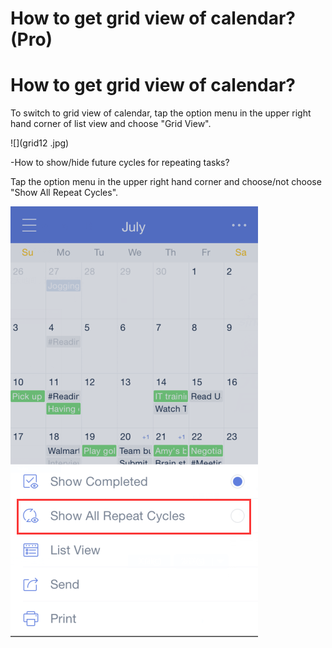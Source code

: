 # How to get grid view of calendar? (Pro)

# How to get grid view of calendar?

To switch to grid view of calendar, tap the option menu in the upper right hand corner of list view and choose "Grid View".

![](grid12 .jpg)

-How to show/hide future cycles for repeating tasks?

Tap the option menu in the upper right hand corner and choose/not choose "Show All Repeat Cycles".

![](cycle.png)


